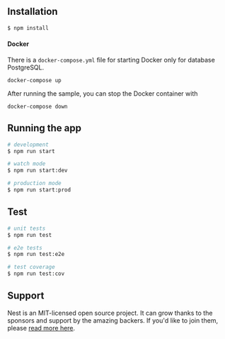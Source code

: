 ## Installation

```bash
$ npm install
```

#### Docker

There is a `docker-compose.yml` file for starting Docker only for database PostgreSQL.

`docker-compose up`

After running the sample, you can stop the Docker container with

`docker-compose down`


## Running the app

```bash
# development
$ npm run start

# watch mode
$ npm run start:dev

# production mode
$ npm run start:prod
```

## Test

```bash
# unit tests
$ npm run test

# e2e tests
$ npm run test:e2e

# test coverage
$ npm run test:cov
```

## Support

Nest is an MIT-licensed open source project. It can grow thanks to the sponsors and support by the amazing backers. If you'd like to join them, please [read more here](https://docs.nestjs.com/support).